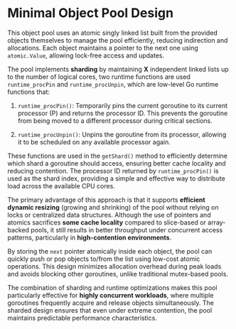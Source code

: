 # Minimal Object Pool Design

This object pool uses an atomic singly linked list built from the provided objects themselves to manage the pool efficiently, reducing indirection and allocations. Each object maintains a pointer to the next one using `atomic.Value`, allowing lock-free access and updates.

The pool implements **sharding** by maintaining **X** independent linked lists up to the number of logical cores, two runtime functions are used `runtime_procPin` and `runtime_procUnpin`, which are low-level Go runtime functions that:

1. `runtime_procPin()`: Temporarily pins the current goroutine to its current processor (P) and returns the processor ID. This prevents the goroutine from being moved to a different processor during critical sections.

2. `runtime_procUnpin()`: Unpins the goroutine from its processor, allowing it to be scheduled on any available processor again.

These functions are used in the `getShard()` method to efficiently determine which shard a goroutine should access, ensuring better cache locality and reducing contention. The processor ID returned by `runtime_procPin()` is used as the shard index, providing a simple and effective way to distribute load across the available CPU cores.

The primary advantage of this approach is that it supports **efficient dynamic resizing** (growing and shrinking) of the pool without relying on locks or centralized data structures. Although the use of pointers and atomics sacrifices **some cache locality** compared to slice-based or array-backed pools, it still results in better throughput under concurrent access patterns, particularly in **high-contention environments**.

By storing the `next` pointer atomically inside each object, the pool can quickly push or pop objects to/from the list using low-cost atomic operations. This design minimizes allocation overhead during peak loads and avoids blocking other goroutines, unlike traditional mutex-based pools.

The combination of sharding and runtime optimizations makes this pool particularly effective for **highly concurrent workloads**, where multiple goroutines frequently acquire and release objects simultaneously. The sharded design ensures that even under extreme contention, the pool maintains predictable performance characteristics.
